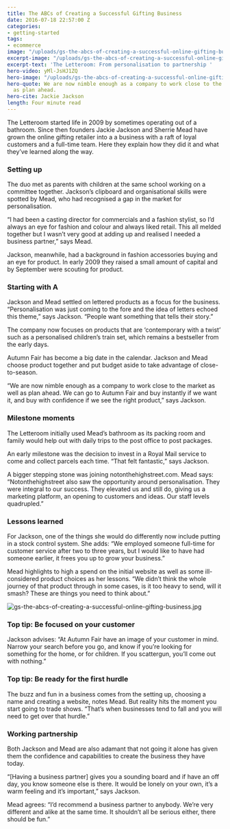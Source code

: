 ```yaml
---
title: The ABCs of Creating a Successful Gifting Business
date: 2016-07-18 22:57:00 Z
categories:
- getting-started
tags:
- ecommerce
image: "/uploads/gs-the-abcs-of-creating-a-successful-online-gifting-business-2.jpg"
excerpt-image: "/uploads/gs-the-abcs-of-creating-a-successful-online-gifting-business-2.jpg"
excerpt-text: 'The Letteroom: From personalisation to partnership '
hero-video: yMl-JsHJ1ZQ
hero-image: "/uploads/gs-the-abcs-of-creating-a-successful-online-gifting-business-2.jpg"
hero-quote: We are now nimble enough as a company to work close to the market as well
  as plan ahead.
hero-cite: Jackie Jackson
length: Four minute read
---
```


The Letteroom started life in 2009 by sometimes operating out of a bathroom. Since then founders Jackie Jackson and Sherrie Mead have grown the online gifting retailer into a 
a business with a raft of loyal customers and a full-time team. Here they explain how they did it and what they’ve learned along the way.

### Setting up 

The duo met as parents with children at the same school working on a committee together. Jackson’s clipboard and organisational skills were spotted by Mead, who had recognised a gap in the market for personalisation.

“I had been a casting director for commercials and a fashion stylist, so I’d always an eye for fashion and colour and always liked retail. This all melded together but I wasn’t very good at adding up and realised I needed a business partner,” says Mead. 

Jackson, meanwhile, had a background in fashion accessories buying and an eye for product. In early 2009 they raised a small amount of capital and by September were scouting for product. 

### Starting with A

 Jackson and Mead settled on lettered products as a focus for the business. “Personalisation was just coming to the fore and the idea of letters echoed this theme,” says Jackson. “People want something that tells their story.”

The company now focuses on products that are ‘contemporary with a twist’ such as a personalised children’s train set, which remains a bestseller from the early days. 

Autumn Fair has become a big date in the calendar. Jackson and Mead choose product together and put budget aside to take advantage of close-to-season. 

“We are now nimble enough as a company to work close to the market as well as plan ahead. We can go to Autumn Fair and buy instantly if we want it, and buy with confidence if we see the right product,” says Jackson. 

### Milestone moments  

The Letteroom initially used Mead’s bathroom as its packing room and family would help out with daily trips to the post office to post packages. 

An early milestone was the decision to invest in a Royal Mail service to come and collect parcels each time. “That felt fantastic,” says Jackson. 

A bigger stepping stone was joining notonthehighstreet.com. Mead says: “Notonthehighstreet also saw the opportunity around personalisation. They were integral to our success. They elevated us and still do, giving us a marketing platform, an opening to customers and ideas. Our staff levels quadrupled.”

### Lessons learned 

For Jackson, one of the things she would do differently now include putting in a stock control system. She adds: “We employed someone full-time for customer service after two to three years, but I would like to have had someone earlier, it frees you up to grow your business.” 

Mead highlights to high a spend on the initial website as well as some ill-considered product choices as her lessons. “We didn’t think the whole journey of that product through in some cases, is it too heavy to send, will it smash? These are things you need to think about.”

![gs-the-abcs-of-creating-a-successful-online-gifting-business.jpg](/uploads/gs-the-abcs-of-creating-a-successful-online-gifting-business.jpg)

### Top tip: Be focused on your customer

Jackson advises: “At Autumn Fair have an image of your customer in mind. Narrow your search before you go, and know if you’re looking for something for the home, or for children. If you scattergun, you’ll come out with nothing.”

### Top tip: Be ready for the first hurdle

The buzz and fun in a business comes from the setting up, choosing a name and creating a website, notes Mead. But reality hits the moment you start going to trade shows. “That’s when businesses tend to fall and you will need to get over that hurdle.”

### Working partnership

Both Jackson and Mead are also adamant that not going it alone has given them the confidence and capabilities to create the business they have today. 

“[Having a business partner] gives you a sounding board and if have an off day, you know someone else is there. It would be lonely on your own, it’s a warm feeling and it’s important,” says Jackson. 

Mead agrees: “I’d recommend a business partner to anybody. We’re very different and alike at the same time. It shouldn’t all be serious either, there should be fun.” 
